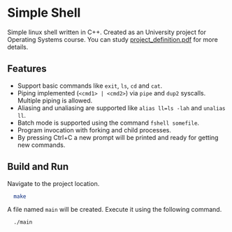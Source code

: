 # Simple Shell

Simple linux shell written in C++. Created as an University project for Operating Systems course. You can study [project_definition.pdf](https://github.com/sajjadroudi/linux-shell/blob/master/project_definition.pdf) for more details.


## Features

- Support basic commands like `exit`, `ls`, `cd` and `cat`.
- Piping implemented (`<cmd1> | <cmd2>`) via `pipe` and `dup2` syscalls. Multiple piping is allowed.
- Aliasing and unaliasing are supported like `alias ll=ls -lah` and `unalias ll`.
- Batch mode is supported using the command `fshell somefile`.
- Program invocation with forking and child processes.
- By pressing Ctrl+C a new prompt will be printed and ready for getting new commands.


## Build and Run

Navigate to the project location.

```bash
  make
```

A file named `main` will be created. Execute it using the following command.

```bash
  ./main
```

